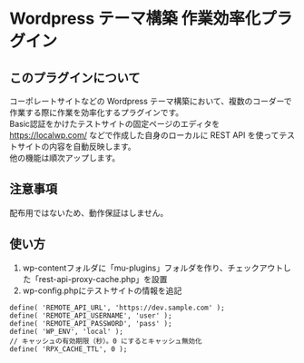 # Wordpress テーマ構築 作業効率化プラグイン

## このプラグインについて

コーポレートサイトなどの Wordpress テーマ構築において、複数のコーダーで作業する際に作業を効率化するプラグインです。  
Basic認証をかけたテストサイトの固定ページのエディタを https://localwp.com/ などで作成した自身のローカルに REST API を使ってテストサイトの内容を自動反映します。  
他の機能は順次アップします。

## 注意事項

配布用ではないため、動作保証はしません。

## 使い方

1. wp-contentフォルダに「mu-plugins」フォルダを作り、チェックアウトした「rest-api-proxy-cache.php」を設置
2. wp-config.phpにテストサイトの情報を追記

```
define( 'REMOTE_API_URL', 'https://dev.sample.com' );
define( 'REMOTE_API_USERNAME', 'user' );
define( 'REMOTE_API_PASSWORD', 'pass' );
define( 'WP_ENV', 'local' );
// キャッシュの有効期限（秒）。0 にするとキャッシュ無効化
define( 'RPX_CACHE_TTL', 0 );
```

